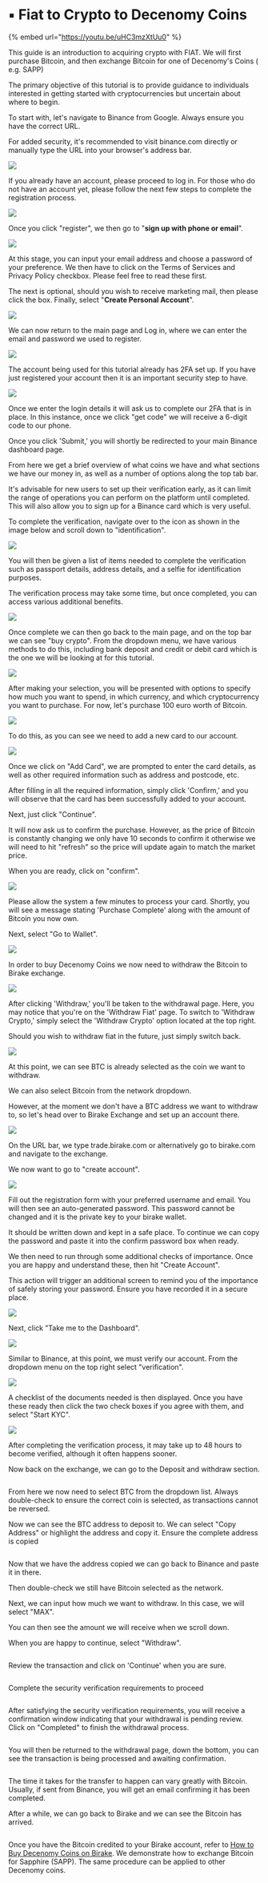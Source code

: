 # ▪ Fiat to Crypto to Decenomy Coins

{% embed url="https://youtu.be/uHC3mzXtUu0" %}

This guide is an introduction to acquiring crypto with FIAT. We will first purchase Bitcoin, and then exchange Bitcoin for one of Decenomy's Coins ( e.g. SAPP)

The primary objective of this tutorial is to provide guidance to individuals interested in getting started with cryptocurrencies but uncertain about where to begin.

To start with, let's navigate to Binance from Google. Always ensure you have the correct URL.&#x20;

For added security, it's recommended to visit binance.com directly or manually type the URL into your browser's address bar.

![](<../../.gitbook/assets/0 (1)>)

If you already have an account, please proceed to log in. For those who do not have an account yet, please follow the next few steps to complete the registration process.

![](../../.gitbook/assets/1)

Once you click "register", we then go to "**sign up with phone or email**".

![](<../../.gitbook/assets/2 (2)>)

At this stage, you can input your email address and choose a password of your preference. We then have to click on the Terms of Services and Privacy Policy checkbox. Please feel free to read these first.

The next is optional, should you wish to receive marketing mail, then please click the box. Finally, select "**Create Personal Account**".

![](<../../.gitbook/assets/3 (2)>)

We can now return to the main page and Log in, where we can enter the email and password we used to register.

![](<../../.gitbook/assets/4 (4)>)

The account being used for this tutorial already has 2FA set up. If you have just registered your account then it is an important security step to have.

![](<../../.gitbook/assets/5 (3)>)

Once we enter the login details it will ask us to complete our 2FA that is in place. In this instance, once we click "get code" we will receive a 6-digit code to our phone.

Once you click 'Submit,' you will shortly be redirected to your main Binance dashboard page.

From here we get a brief overview of what coins we have and what sections we have our money in, as well as a number of options along the top tab bar.

It's advisable for new users to set up their verification early, as it can limit the range of operations you can perform on the platform until completed. This will also allow you to sign up for a Binance card which is very useful.

To complete the verification, navigate over to the icon as shown in the image below and scroll down to "identification".

![](<../../.gitbook/assets/6 (1)>)

You will then be given a list of items needed to complete the verification such as passport details, address details, and a selfie for identification purposes.

The verification process may take some time, but once completed, you can access various additional benefits.

![](<../../.gitbook/assets/7 (2)>)

Once complete we can then go back to the main page, and on the top bar we can see "buy crypto". From the dropdown menu, we have various methods to do this, including bank deposit and credit or debit card which is the one we will be looking at for this tutorial.

![](<../../.gitbook/assets/8 (2)>)

After making your selection, you will be presented with options to specify how much you want to spend, in which currency, and which cryptocurrency you want to purchase. For now, let's purchase 100 euro worth of Bitcoin.

![](<../../.gitbook/assets/9 (1)>)

To do this, as you can see we need to add a new card to our account.

![](<../../.gitbook/assets/10 (1)>)

Once we click on "Add Card", we are prompted to enter the card details, as well as other required information such as address and postcode, etc.

After filling in all the required information, simply click 'Confirm,' and you will observe that the card has been successfully added to your account.

Next, just click "Continue".

It will now ask us to confirm the purchase. However, as the price of Bitcoin is constantly changing we only have 10 seconds to confirm it otherwise we will need to hit "refresh" so the price will update again to match the market price.

When you are ready, click on "confirm".

![](../../.gitbook/assets/11)

Please allow the system a few minutes to process your card. Shortly, you will see a message stating 'Purchase Complete' along with the amount of Bitcoin you now own.

Next, select "Go to Wallet".

![](../../.gitbook/assets/12)



In order to buy Decenomy Coins we now need to withdraw the Bitcoin to Birake exchange.

![](../../.gitbook/assets/13)

After clicking 'Withdraw,' you'll be taken to the withdrawal page. Here, you may notice that you're on the 'Withdraw Fiat' page. To switch to 'Withdraw Crypto,' simply select the 'Withdraw Crypto' option located at the top right.

Should you wish to withdraw fiat in the future, just simply switch back.

![](../../.gitbook/assets/14)

At this point, we can see BTC is already selected as the coin we want to withdraw.

We can also select Bitcoin from the network dropdown.

However, at the moment we don't have a BTC address we want to withdraw to, so let's head over to Birake Exchange and set up an account there.

![](../../.gitbook/assets/15)

On the URL bar, we type trade.birake.com or alternatively go to birake.com and navigate to the exchange.

We now want to go to "create account".

![](../../.gitbook/assets/16)

Fill out the registration form with your preferred username and email. You will then see an auto-generated password. This password cannot be changed and it is the private key to your birake wallet.&#x20;

It should be written down and kept in a safe place. To continue we can copy the password and paste it into the confirm password box when ready.

We then need to run through some additional checks of importance. Once you are happy and understand these, then hit "Create Account".

This action will trigger an additional screen to remind you of the importance of safely storing your password. Ensure you have recorded it in a secure place.

![](../../.gitbook/assets/17)

Next, click "Take me to the Dashboard".

![](../../.gitbook/assets/18)

Similar to Binance, at this point, we must verify our account. From the dropdown menu on the top right select "verification".

![](../../.gitbook/assets/19)

A checklist of the documents needed is then displayed. Once you have these ready then click the two check boxes if you agree with them, and select "Start KYC".

![](../../.gitbook/assets/20)

After completing the verification process, it may take up to 48 hours to become verified, although it often happens sooner.

Now back on the exchange, we can go to the Deposit and withdraw section.

<figure><img src="../../.gitbook/assets/deposit-withdraw.PNG" alt=""><figcaption></figcaption></figure>

From here we now need to select BTC from the dropdown list. Always double-check to ensure the correct coin is selected, as transactions cannot be reversed.

Now we can see the BTC address to deposit to. We can select "Copy Address" or highlight the address and copy it. Ensure the complete address is copied

<figure><img src="../../.gitbook/assets/deposit btc.PNG" alt=""><figcaption></figcaption></figure>

Now that we have the address copied we can go back to Binance and paste it in there.

Then double-check we still have Bitcoin selected as the network.

Next, we can input how much we want to withdraw. In this case, we will select "MAX".

You can then see the amount we will receive when we scroll down.

When you are happy to continue, select "Withdraw".

<figure><img src="../../.gitbook/assets/withdraw from binance.PNG" alt=""><figcaption></figcaption></figure>

Review the transaction and click on 'Continue' when you are sure.

<figure><img src="../../.gitbook/assets/withdraw confirmation.PNG" alt=""><figcaption></figcaption></figure>

Complete the security verification requirements to proceed

<figure><img src="../../.gitbook/assets/SV requirement.PNG" alt=""><figcaption></figcaption></figure>

After satisfying the security verification requirements, you will receive a confirmation window indicating that your withdrawal is pending review. Click on "Completed" to finish the withdrawal process.

<figure><img src="../../.gitbook/assets/awaiting approval.PNG" alt=""><figcaption></figcaption></figure>

You will then be returned to the withdrawal page, down the bottom, you can see the transaction is being processed and awaiting confirmation.

<figure><img src="../../.gitbook/assets/Recent withdrawal.PNG" alt=""><figcaption></figcaption></figure>

The time it takes for the transfer to happen can vary greatly with Bitcoin. Usually, if sent from Binance, you will get an email confirming it has been completed.

After a while, we can go back to Birake and we can see the Bitcoin has arrived.

<figure><img src="../../.gitbook/assets/btc credited birake.PNG" alt=""><figcaption></figcaption></figure>

Once you have the Bitcoin credited to your Birake account, refer to [How to Buy Decenomy Coins on Birake](how-to-buy-decenomy-coins-on-heliobank.md). We demonstrate how to exchange Bitcoin for Sapphire (SAPP). The same procedure can be applied to other Decenomy coins.
